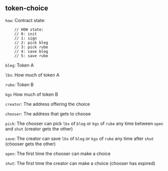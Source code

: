 token-choice
---

`how`: Contract state:

```
    // HOW state:
    // 0: init
    // 1: sign
    // 2: pick bleg
    // 3: pick rube
    // 4: save bleg
    // 5: save rube
```


`bleg`: Token A

`lbs`: How much of token A

`rube`: Token B

`kgs` How much of token B

`creator`: The address offering the choice

`chooser`: The address that gets to choose

`pick`: The chooser can pick `lbs` of `bleg` or `kgs` of `rube` any time between `open` and `shut` (creator gets the other)

`save`: The creator can save `lbs` of `bleg` or `kgs` of `rube` any time after `shut` (chooser gets the other)

`open`: The first time the chooser can make a choice

`shut`: The first time the creator can make a choice (chooser has expired)
